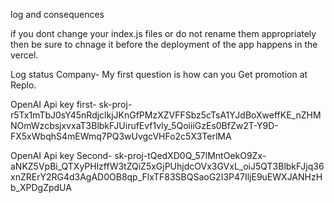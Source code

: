 log and consequences 

if you dont change your index.js files or do not rename them appropriately then be sure to chnage it before the deployment of the app happens in the vercel.

Log status Company- My first question is how can you Get promotion at Replo.

OpenAI Api key first-
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

OpenAI Api key Second- 
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